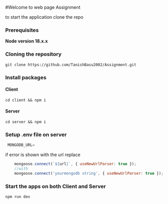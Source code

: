 #Welcome to web page Assignment

to start the application clone the repo
### Prerequisites

**Node version 18.x.x**

### Cloning the repository

```shell
git clone https://github.com/TanishBasu2002/Assignment.git
```

### Install packages
#### Client
```shell
cd client && npm i
```
#### Server
```shell
cd server && npm i
```

### Setup .env file on server

```js
 MONGODB_URL=
```
if error is shown with the url replace 
```js
    mongoose.connect(`${url}`, { useNewUrlParser: true });
    //with
    mongoose.connect('yourmongodb string', { useNewUrlParser: true });
```

### Start the apps on both Client and Server

```shell
npm run dev
```
